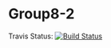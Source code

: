 # Group8-2

Travis Status: [![Build Status](https://travis-ci.org/cs361-W16/Group8-2.svg?branch=master)](https://travis-ci.org/cs361-W16/Group8-2)
